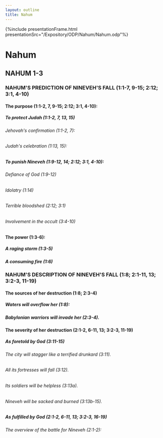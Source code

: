 ```yaml
---
layout: outline
title: Nahum
---
```

{%include presentationFrame.html presentationSrc="/Expository/ODP/Nahum/Nahum.odp"%}

# Nahum
## NAHUM 1-3
### NAHUM\'S PREDICTION OF NINEVEH\'S FALL (1:1-7, 9-15; 2:12; 3:1, 4-10) 
####  The purpose (1:1-2, 7, 9-15; 2:12; 3:1, 4-10): 
#####  To protect Judah (1:1-2, 7, 13, 15) 
######  Jehovah\'s confirmation (1:1-2, 7): 
######  Judah\'s celebration (1:13, 15): 
#####  To punish Nineveh (1:9-12, 14; 2:12; 3:1, 4-10): 
######  Defiance of God (1:9-12) 
######  Idolatry (1:14) 
######  Terrible bloodshed (2:12; 3:1) 
######  Involvement in the occult (3:4-10) 
####  The power (1:3-6): 
#####  A raging storm (1:3-5) 
#####  A consuming fire (1:6) 
### NAHUM\'S DESCRIPTION OF NINEVEH\'S FALL (1:8; 2:1-11, 13; 3:2-3, 11-19) 
####  The sources of her destruction (1:8; 2:3-4) 
#####  Waters will overflow her (1:8): 
#####  Babylonian warriors will invade her (2:3-4). 
####  The severity of her destruction (2:1-2, 6-11, 13; 3:2-3, 11-19) 
#####  As foretold by God (3:11-15) 
######  The city will stagger like a terrified drunkard (3:11). 
######  All its fortresses will fall (3:12). 
######  Its soldiers will be helpless (3:13a). 
######  Nineveh will be sacked and burned (3:13b-15). 
#####  As fulfilled by God (2:1-2, 6-11, 13; 3:2-3, 16-19) 
######  The overview of the battle for Nineveh (2:1-2): 
